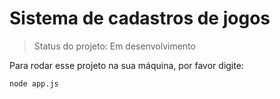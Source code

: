 # Sistema de cadastros de jogos

> Status do projeto: Em desenvolvimento

Para rodar esse projeto na sua máquina, por favor digite:

````
node app.js
````
